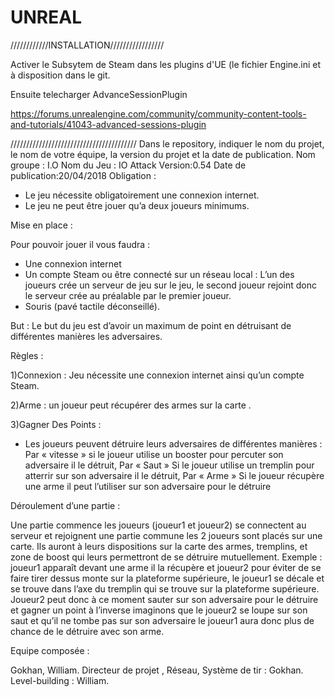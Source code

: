# UNREAL

////////////INSTALLATION/////////////////

Activer le Subsytem de Steam dans les plugins d'UE (le fichier Engine.ini et à disposition dans le git.

Ensuite telecharger AdvanceSessionPlugin

https://forums.unrealengine.com/community/community-content-tools-and-tutorials/41043-advanced-sessions-plugin

////////////////////////////////////////
Dans le repository, indiquer le nom du projet, le nom de votre équipe, la version du projet et la date de publication.
Nom groupe : I.O
Nom du Jeu : IO Attack
Version:0.54
Date de publication:20/04/2018
Obligation :

-  Le jeu nécessite obligatoirement une connexion internet.
-  Le jeu ne peut être jouer qu’a deux joueurs minimums. 


Mise en place :

Pour pouvoir jouer il vous faudra :
-	Une connexion internet
-	Un compte Steam ou être connecté sur un réseau local :
L’un des joueurs crée un serveur de jeu sur le jeu, le second joueur rejoint donc le serveur crée au préalable par le premier joueur.
-	Souris (pavé tactile déconseillé).


But : 
Le but du jeu est d’avoir un maximum de point en détruisant de différentes manières les adversaires.

Règles :

1)Connexion : Jeu nécessite une connexion internet ainsi qu’un compte Steam.

2)Arme : un joueur peut récupérer des armes sur la carte .

3)Gagner Des Points :
- Les joueurs peuvent détruire leurs adversaires de différentes manières :
Par « vitesse » si le joueur utilise un booster pour percuter son adversaire il le détruit,
Par « Saut » Si le joueur utilise un tremplin pour atterrir sur son adversaire il le détruit,
Par « Arme » Si le joueur récupère une arme il peut l’utiliser sur son adversaire pour le détruire

Déroulement d’une partie :

Une partie commence les joueurs (joueur1 et joueur2) se connectent au serveur et rejoignent une partie commune les 2 joueurs sont placés sur une carte.
Ils auront à leurs dispositions sur la carte des armes, tremplins, et zone de boost qui leurs permettront de se détruire mutuellement.
Exemple : joueur1 apparaît devant une arme il la récupère et joueur2 pour éviter de se faire tirer dessus monte sur la plateforme supérieure, le joueur1 se décale et se trouve dans l’axe du tremplin qui se trouve sur la plateforme supérieure.
Joueur2 peut donc à ce moment sauter sur son adversaire pour le détruire et gagner un point à l’inverse imaginons que le joueur2 se loupe sur son saut et qu’il ne tombe pas sur son adversaire le joueur1 aura donc plus de chance de le détruire avec son arme.  


Equipe composée : 

Gokhan, William.
Directeur de projet , Réseau, Système de tir : Gokhan.
Level-building : William.

